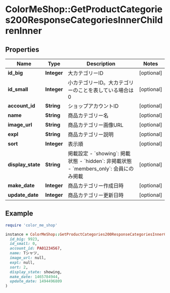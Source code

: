 # ColorMeShop::GetProductCategories200ResponseCategoriesInnerChildrenInner

## Properties

| Name | Type | Description | Notes |
| ---- | ---- | ----------- | ----- |
| **id_big** | **Integer** | 大カテゴリーID | [optional] |
| **id_small** | **Integer** | 小カテゴリーID。大カテゴリーのことを表している場合は0 | [optional] |
| **account_id** | **String** | ショップアカウントID | [optional] |
| **name** | **String** | 商品カテゴリー名 | [optional] |
| **image_url** | **String** | 商品カテゴリー画像URL | [optional] |
| **expl** | **String** | 商品カテゴリー説明 | [optional] |
| **sort** | **Integer** | 表示順 | [optional] |
| **display_state** | **String** | 掲載設定  - &#x60;showing&#x60;: 掲載状態 - &#x60;hidden&#x60;: 非掲載状態 - &#x60;members_only&#x60;: 会員にのみ掲載  | [optional] |
| **make_date** | **Integer** | 商品カテゴリー作成日時 | [optional] |
| **update_date** | **Integer** | 商品カテゴリー更新日時 | [optional] |

## Example

```ruby
require 'color_me_shop'

instance = ColorMeShop::GetProductCategories200ResponseCategoriesInnerChildrenInner.new(
  id_big: 9923,
  id_small: 0,
  account_id: PA01234567,
  name: Tシャツ,
  image_url: null,
  expl: null,
  sort: 2,
  display_state: showing,
  make_date: 1465784944,
  update_date: 1494496809
)
```

